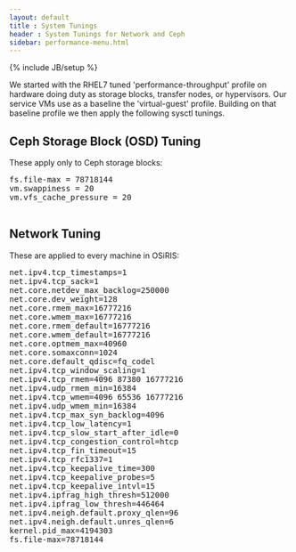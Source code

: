 ```yaml
---
layout: default
title : System Tunings
header : System Tunings for Network and Ceph
sidebar: performance-menu.html
---
```

{% include JB/setup %}

We started with the RHEL7 tuned 'performance-throughput' profile on hardware doing duty as storage blocks, transfer nodes, or hypervisors.  Our service VMs use as a baseline the 'virtual-guest' profile.   Building on that baseline profile we then apply the following sysctl tunings.

## Ceph Storage Block (OSD) Tuning

These apply only to Ceph storage blocks:

<pre>
fs.file-max = 78718144
vm.swappiness = 20
vm.vfs_cache_pressure = 20

</pre>

## Network Tuning

These are applied to every machine in OSiRIS:

<pre>
net.ipv4.tcp_timestamps=1
net.ipv4.tcp_sack=1
net.core.netdev_max_backlog=250000
net.core.dev_weight=128
net.core.rmem_max=16777216
net.core.wmem_max=16777216
net.core.rmem_default=16777216
net.core.wmem_default=16777216
net.core.optmem_max=40960
net.core.somaxconn=1024
net.core.default_qdisc=fq_codel
net.ipv4.tcp_window_scaling=1
net.ipv4.tcp_rmem=4096 87380 16777216
net.ipv4.udp_rmem_min=16384
net.ipv4.tcp_wmem=4096 65536 16777216
net.ipv4.udp_wmem_min=16384
net.ipv4.tcp_max_syn_backlog=4096
net.ipv4.tcp_low_latency=1
net.ipv4.tcp_slow_start_after_idle=0
net.ipv4.tcp_congestion_control=htcp
net.ipv4.tcp_fin_timeout=15
net.ipv4.tcp_rfc1337=1
net.ipv4.tcp_keepalive_time=300
net.ipv4.tcp_keepalive_probes=5
net.ipv4.tcp_keepalive_intvl=15
net.ipv4.ipfrag_high_thresh=512000
net.ipv4.ipfrag_low_thresh=446464
net.ipv4.neigh.default.proxy_qlen=96
net.ipv4.neigh.default.unres_qlen=6
kernel.pid_max=4194303
fs.file-max=78718144
</pre>

